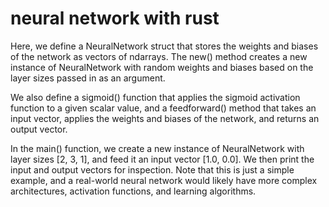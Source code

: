 # neural network with rust

Here, we define a NeuralNetwork struct that stores the weights and biases of the network as vectors of ndarrays. The new() method creates a new instance of NeuralNetwork with random weights and biases based on the layer sizes passed in as an argument.

We also define a sigmoid() function that applies the sigmoid activation function to a given scalar value, and a feedforward() method that takes an input vector, applies the weights and biases of the network, and returns an output vector.

In the main() function, we create a new instance of NeuralNetwork with layer sizes [2, 3, 1], and feed it an input vector [1.0, 0.0]. We then print the input and output vectors for inspection. Note that this is just a simple example, and a real-world neural network would likely have more complex architectures, activation functions, and learning algorithms.